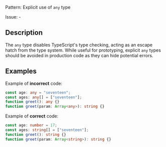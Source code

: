 Pattern: Explicit use of `any` type

Issue: -

## Description

The `any` type disables TypeScript's type checking, acting as an escape hatch from the type system. While useful for prototyping, explicit `any` types should be avoided in production code as they can hide potential errors.

## Examples

Example of **incorrect** code:
```typescript
const age: any = "seventeen";
const ages: any[] = ["seventeen"];
function greet(): any {}
function greet(param: Array<any>): string {}
```

Example of **correct** code:
```typescript
const age: number = 17;
const ages: string[] = ["seventeen"];
function greet(): string {}
function greet(param: Array<string>): string {}
```